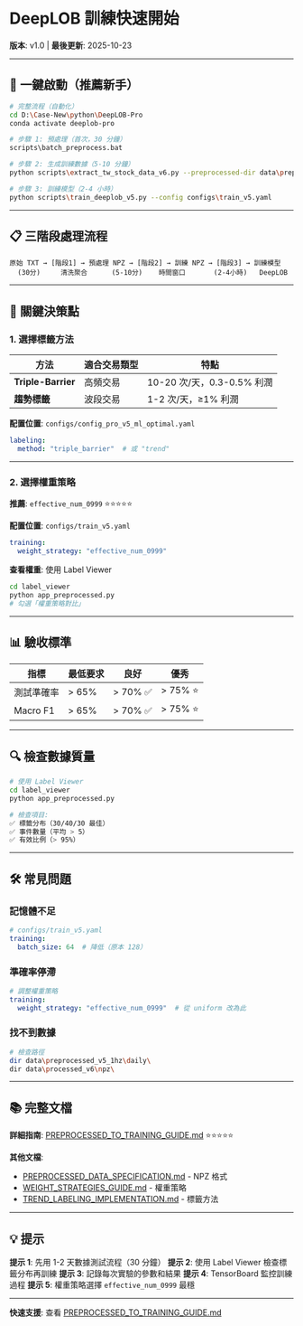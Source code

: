 # DeepLOB 訓練快速開始

**版本**: v1.0 | **最後更新**: 2025-10-23

---

## 🚀 一鍵啟動（推薦新手）

```bash
# 完整流程（自動化）
cd D:\Case-New\python\DeepLOB-Pro
conda activate deeplob-pro

# 步驟 1: 預處理（首次，30 分鐘）
scripts\batch_preprocess.bat

# 步驟 2: 生成訓練數據（5-10 分鐘）
python scripts\extract_tw_stock_data_v6.py --preprocessed-dir data\preprocessed_v5_1hz --output-dir data\processed_v6 --config configs\config_pro_v5_ml_optimal.yaml

# 步驟 3: 訓練模型（2-4 小時）
python scripts\train_deeplob_v5.py --config configs\train_v5.yaml
```

---

## 📋 三階段處理流程

```
原始 TXT → [階段1] → 預處理 NPZ → [階段2] → 訓練 NPZ → [階段3] → 訓練模型
  (30分)     清洗聚合      (5-10分)    時間窗口       (2-4小時)   DeepLOB
```

---

## 🎯 關鍵決策點

### 1. 選擇標籤方法

| 方法 | 適合交易類型 | 特點 |
|-----|-----------|------|
| **Triple-Barrier** | 高頻交易 | 10-20 次/天，0.3-0.5% 利潤 |
| **趨勢標籤** | 波段交易 | 1-2 次/天，≥1% 利潤 |

**配置位置**: `configs/config_pro_v5_ml_optimal.yaml`
```yaml
labeling:
  method: "triple_barrier"  # 或 "trend"
```

---

### 2. 選擇權重策略

**推薦**: `effective_num_0999` ⭐⭐⭐⭐⭐

**配置位置**: `configs/train_v5.yaml`
```yaml
training:
  weight_strategy: "effective_num_0999"
```

**查看權重**: 使用 Label Viewer
```bash
cd label_viewer
python app_preprocessed.py
# 勾選「權重策略對比」
```

---

## 📊 驗收標準

| 指標 | 最低要求 | 良好 | 優秀 |
|-----|---------|------|------|
| 測試準確率 | > 65% | > 70% ✅ | > 75% ⭐ |
| Macro F1 | > 65% | > 70% ✅ | > 75% ⭐ |

---

## 🔍 檢查數據質量

```bash
# 使用 Label Viewer
cd label_viewer
python app_preprocessed.py

# 檢查項目:
✅ 標籤分布（30/40/30 最佳）
✅ 事件數量（平均 > 5）
✅ 有效比例（> 95%）
```

---

## 🛠️ 常見問題

### 記憶體不足
```yaml
# configs/train_v5.yaml
training:
  batch_size: 64  # 降低（原本 128）
```

### 準確率停滯
```yaml
# 調整權重策略
training:
  weight_strategy: "effective_num_0999"  # 從 uniform 改為此
```

### 找不到數據
```bash
# 檢查路徑
dir data\preprocessed_v5_1hz\daily\
dir data\processed_v6\npz\
```

---

## 📚 完整文檔

**詳細指南**: [PREPROCESSED_TO_TRAINING_GUIDE.md](docs/PREPROCESSED_TO_TRAINING_GUIDE.md) ⭐⭐⭐⭐⭐

**其他文檔**:
- [PREPROCESSED_DATA_SPECIFICATION.md](docs/PREPROCESSED_DATA_SPECIFICATION.md) - NPZ 格式
- [WEIGHT_STRATEGIES_GUIDE.md](label_viewer/WEIGHT_STRATEGIES_GUIDE.md) - 權重策略
- [TREND_LABELING_IMPLEMENTATION.md](docs/TREND_LABELING_IMPLEMENTATION.md) - 標籤方法

---

## 💡 提示

**提示 1**: 先用 1-2 天數據測試流程（30 分鐘）
**提示 2**: 使用 Label Viewer 檢查標籤分布再訓練
**提示 3**: 記錄每次實驗的參數和結果
**提示 4**: TensorBoard 監控訓練過程
**提示 5**: 權重策略選擇 `effective_num_0999` 最穩

---

**快速支援**: 查看 [PREPROCESSED_TO_TRAINING_GUIDE.md](docs/PREPROCESSED_TO_TRAINING_GUIDE.md)
